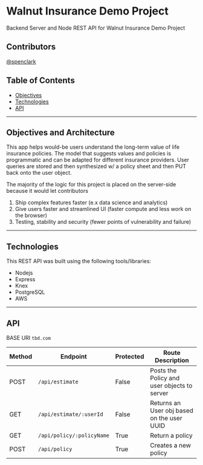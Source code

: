 #   Walnut Insurance Demo Project
Backend Server and Node REST API for Walnut Insurance Demo Project

## Contributors
[@spenclark](https://github.com/spenclark)


## Table of Contents

- [Objectives](#Objectives)
- [Technologies](#technologies)
- [API](#API)

---

## Objectives and Architecture

This app helps would-be users understand the long-term value of life insurance policies. The model that suggests values and policies is programmatic and can be adapted for different insurance providers. User queries are stored and then synthesized w/ a policy sheet and then PUT back onto the user object.

The majority of the logic for this project is placed on the server-side because it would let contributors
1. Ship complex features faster (e.x data science and analytics)
1. Give users faster and streamlined UI (faster compute and less work on the browser)
1. Testing, stability and security (fewer points of vulnerability and failure)

---

## Technologies
This REST API was built using the following tools/libraries:
- Nodejs
- Express
- Knex
- PostgreSQL
- AWS

---

## API

BASE URI `tbd.com`

| Method | Endpoint                 | Protected      | Route Description                              | 
| ------ | ------------------------ | -------------- | ---------------------------------------------- |
| POST   | `/api/estimate`          | False          | Posts the Policy and user objects to server    |
| GET    | `/api/estimate/:userId`  | False          | Returns an User obj based on the user UUID     |
| GET    | `/api/policy/:policyName`| True           | Return a policy                                |
| POST   | `/api/policy`            | True           | Creates a new policy                           |


<!-- Adding CRUD functionality would be very easy here, but I kept it simple for readability -->

<br/>
